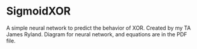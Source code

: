 ﻿# SigmoidXOR
A simple neural network to predict the behavior of XOR. Created by my TA James Ryland. Diagram for neural network, and equations are in the PDF file.
